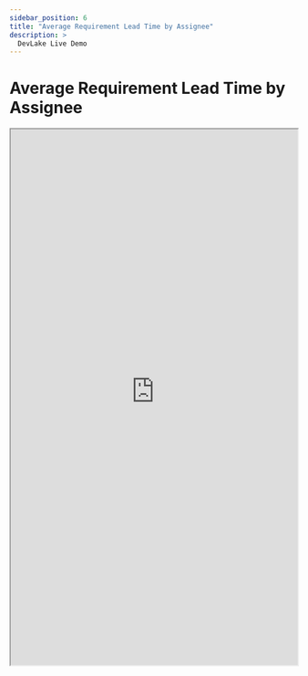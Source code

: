 ```yaml
---
sidebar_position: 6
title: "Average Requirement Lead Time by Assignee"
description: >
  DevLake Live Demo
---
```


# Average Requirement Lead Time by Assignee
<iframe src="https://grafana-lake.demo.devlake.io/d/q27fk7cnk/demo-average-requirement-lead-time-by-assignee?orgId=1&from=1635945684845&to=1651584084846" width="100%" height="940px"></iframe>